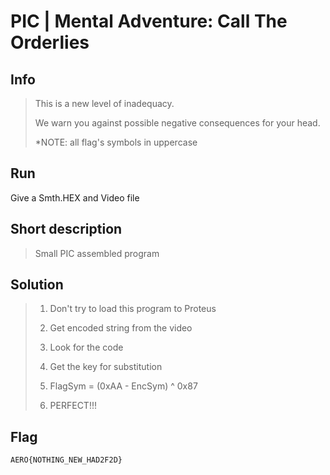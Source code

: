 # PIC | Mental Adventure: Сall The Orderlies

## Info

> This is a new level of inadequacy. 
>
> We warn you against possible negative consequences for your head.
>
> *NOTE: all flag's symbols in uppercase

## Run

Give a Smth.HEX and Video file

## Short description

> Small PIC assembled program

## Solution

> 1. Don't try to load this program to Proteus
>
> 2. Get encoded string from the video
>
> 3. Look for the code
>
> 4. Get the key for substitution
>
> 5. FlagSym = (0xAA - EncSym) ^ 0x87 
>
> 6. PERFECT!!!

## Flag

`AERO{NOTHING_NEW_HAD2F2D}`

